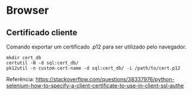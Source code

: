 # Browser

## Certificado cliente

Comando exportar um certificado .p12 para ser utilizado pelo navegador.

```console
mkdir cert_db
certutil -N -d sql:cert_db/
pk12util -n custom-cert-name -d sql:cert_db/ -i /path/to/cert.p12
```

Referência:
https://stackoverflow.com/questions/38337976/python-selenium-how-to-specify-a-client-certificate-to-use-in-client-ssl-authe
